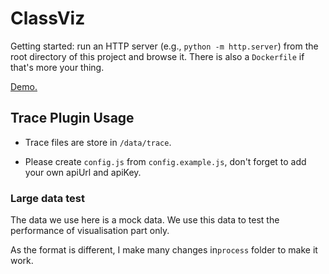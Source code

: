 # ClassViz

Getting started: run an HTTP server (e.g., `python -m http.server`) from the root directory of this project and browse it. There is also a `Dockerfile` if that's more your thing.

[Demo.](https://rsatrioadi.github.io/classviz/?p=jhotdraw-trc-sum-rs)

## Trace Plugin Usage

- Trace files are store in `/data/trace`.

- Please create `config.js` from `config.example.js`, don't forget to add your own apiUrl and apiKey.

### Large data test

The data we use here is a mock data. We use this data to test the performance of visualisation part only.

As the format is different, I make many changes in`process` folder to make it work.
